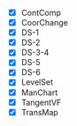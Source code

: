 * [x] ContComp
* [x] CoorChange
* [x] DS-1
* [x] DS-2
* [x] DS-3-4
* [x] DS-5
* [x] DS-6
* [x] LevelSet
* [x] ManChart
* [x] TangentVF
* [x] TransMap

